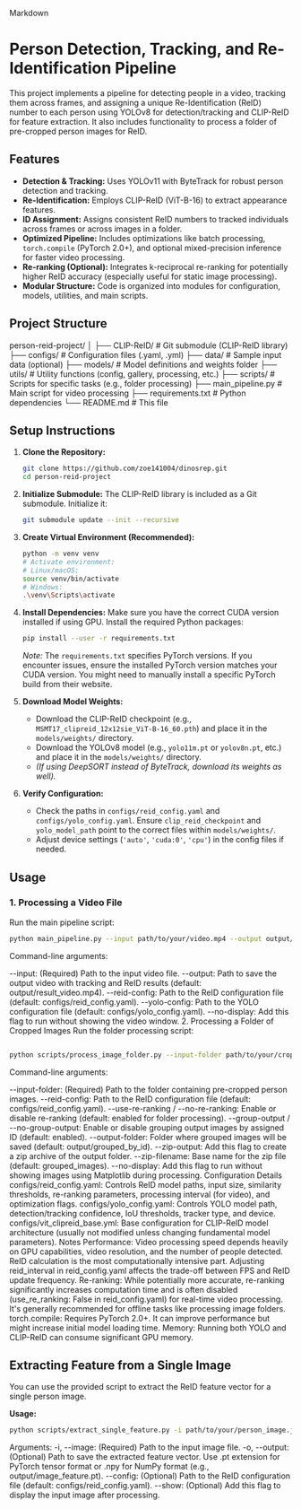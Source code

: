 Markdown

# Person Detection, Tracking, and Re-Identification Pipeline

This project implements a pipeline for detecting people in a video, tracking them across frames, and assigning a unique Re-Identification (ReID) number to each person using YOLOv8 for detection/tracking and CLIP-ReID for feature extraction. It also includes functionality to process a folder of pre-cropped person images for ReID.

## Features

* **Detection & Tracking:** Uses YOLOv11 with ByteTrack for robust person detection and tracking.
* **Re-Identification:** Employs CLIP-ReID (ViT-B-16) to extract appearance features.
* **ID Assignment:** Assigns consistent ReID numbers to tracked individuals across frames or across images in a folder.
* **Optimized Pipeline:** Includes optimizations like batch processing, `torch.compile` (PyTorch 2.0+), and optional mixed-precision inference for faster video processing.
* **Re-ranking (Optional):** Integrates k-reciprocal re-ranking for potentially higher ReID accuracy (especially useful for static image processing).
* **Modular Structure:** Code is organized into modules for configuration, models, utilities, and main scripts.

## Project Structure

person-reid-project/
│
├── CLIP-ReID/                # Git submodule (CLIP-ReID library)
├── configs/                  # Configuration files (.yaml, .yml)
├── data/                     # Sample input data (optional)
├── models/                   # Model definitions and weights folder
├── utils/                    # Utility functions (config, gallery, processing, etc.)
├── scripts/                  # Scripts for specific tasks (e.g., folder processing)
├── main_pipeline.py          # Main script for video processing
├── requirements.txt          # Python dependencies
└── README.md                 # This file


## Setup Instructions

1.  **Clone the Repository:**
    ```bash
    git clone https://github.com/zoe141004/dinosrep.git
    cd person-reid-project
    ```

2.  **Initialize Submodule:**
    The CLIP-ReID library is included as a Git submodule. Initialize it:
    ```bash
    git submodule update --init --recursive
    ```

3.  **Create Virtual Environment (Recommended):**
    ```bash
    python -m venv venv
    # Activate environment:
    # Linux/macOS:
    source venv/bin/activate
    # Windows:
    .\venv\Scripts\activate
    ```

4.  **Install Dependencies:**
    Make sure you have the correct CUDA version installed if using GPU. Install the required Python packages:
    ```bash
    pip install --user -r requirements.txt
    ```
    *Note:* The `requirements.txt` specifies PyTorch versions. If you encounter issues, ensure the installed PyTorch version matches your CUDA version. You might need to manually install a specific PyTorch build from their website.

5.  **Download Model Weights:**
    * Download the CLIP-ReID checkpoint (e.g., `MSMT17_clipreid_12x12sie_ViT-B-16_60.pth`) and place it in the `models/weights/` directory.
    * Download the YOLOv8 model (e.g., `yolo11m.pt` or `yolov8n.pt`, etc.) and place it in the `models/weights/` directory.
    * *(If using DeepSORT instead of ByteTrack, download its weights as well).*

6.  **Verify Configuration:**
    * Check the paths in `configs/reid_config.yaml` and `configs/yolo_config.yaml`. Ensure `clip_reid_checkpoint` and `yolo_model_path` point to the correct files within `models/weights/`.
    * Adjust device settings (`'auto'`, `'cuda:0'`, `'cpu'`) in the config files if needed.

## Usage

### 1. Processing a Video File

Run the main pipeline script:

```bash
python main_pipeline.py --input path/to/your/video.mp4 --output output/processed_video.mp4
```
Command-line arguments:

--input: (Required) Path to the input video file.
--output: Path to save the output video with tracking and ReID results (default: output/result_video.mp4).
--reid-config: Path to the ReID configuration file (default: configs/reid_config.yaml).
--yolo-config: Path to the YOLO configuration file (default: configs/yolo_config.yaml).
--no-display: Add this flag to run without showing the video window.
2. Processing a Folder of Cropped Images
Run the folder processing script:

```Bash

python scripts/process_image_folder.py --input-folder path/to/your/cropped_images/ --output-folder output/grouped_images/
```
Command-line arguments:

--input-folder: (Required) Path to the folder containing pre-cropped person images.
--reid-config: Path to the ReID configuration file (default: configs/reid_config.yaml).
--use-re-ranking / --no-re-ranking: Enable or disable re-ranking (default: enabled for folder processing).
--group-output / --no-group-output: Enable or disable grouping output images by assigned ID (default: enabled).
--output-folder: Folder where grouped images will be saved (default: output/grouped_by_id).
--zip-output: Add this flag to create a zip archive of the output folder.
--zip-filename: Base name for the zip file (default: grouped_images).
--no-display: Add this flag to run without showing images using Matplotlib during processing.
Configuration Details
configs/reid_config.yaml: Controls ReID model paths, input size, similarity thresholds, re-ranking parameters, processing interval (for video), and optimization flags.
configs/yolo_config.yaml: Controls YOLO model path, detection/tracking confidence, IoU thresholds, tracker type, and device.
configs/vit_clipreid_base.yml: Base configuration for CLIP-ReID model architecture (usually not modified unless changing fundamental model parameters).
Notes
Performance: Video processing speed depends heavily on GPU capabilities, video resolution, and the number of people detected. ReID calculation is the most computationally intensive part. Adjusting reid_interval in reid_config.yaml affects the trade-off between FPS and ReID update frequency.
Re-ranking: While potentially more accurate, re-ranking significantly increases computation time and is often disabled (use_re_ranking: False in reid_config.yaml) for real-time video processing. It's generally recommended for offline tasks like processing image folders.
torch.compile: Requires PyTorch 2.0+. It can improve performance but might increase initial model loading time.
Memory: Running both YOLO and CLIP-ReID can consume significant GPU memory.

## Extracting Feature from a Single Image

You can use the provided script to extract the ReID feature vector for a single person image.

**Usage:**

```bash
python scripts/extract_single_feature.py -i path/to/your/person_image.jpg [options]
```
Arguments:
-i, --image: (Required) Path to the input image file.
-o, --output: (Optional) Path to save the extracted feature vector. Use .pt extension for PyTorch tensor format or .npy for NumPy format (e.g., output/image_feature.pt).
--config: (Optional) Path to the ReID configuration file (default: configs/reid_config.yaml).
--show: (Optional) Add this flag to display the input image after processing.
